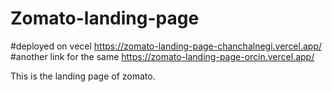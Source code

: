 # Zomato-landing-page

#deployed on vecel https://zomato-landing-page-chanchalnegi.vercel.app/
#another link for the same https://zomato-landing-page-orcin.vercel.app/

This is the landing page of zomato.

